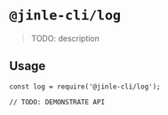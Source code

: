 # `@jinle-cli/log`

> TODO: description

## Usage

```
const log = require('@jinle-cli/log');

// TODO: DEMONSTRATE API
```
